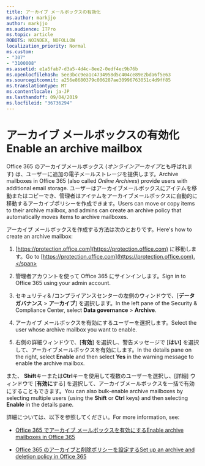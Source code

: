 ```yaml
---
title: アーカイブ メールボックスの有効化
ms.author: markjjo
author: markjjo
ms.audience: ITPro
ms.topic: article
ROBOTS: NOINDEX, NOFOLLOW
localization_priority: Normal
ms.custom:
- "307"
- "3100008"
ms.assetid: e1a5fab7-d3a5-4d4c-8ee2-0edf4ec9b76b
ms.openlocfilehash: 5ee3bcc9ea1c4734958d5c404ce89e2bda6f5e63
ms.sourcegitcommit: a256e8680379c006287ae30996763051c4d9ff85
ms.translationtype: MT
ms.contentlocale: ja-JP
ms.lasthandoff: 09/04/2019
ms.locfileid: "36736294"
---
```

# <a name="enable-an-archive-mailbox"></a><span data-ttu-id="d9a23-102">アーカイブ メールボックスの有効化</span><span class="sxs-lookup"><span data-stu-id="d9a23-102">Enable an archive mailbox</span></span>

<span data-ttu-id="d9a23-103">Office 365 のアーカイブメールボックス (*オンラインアーカイブ*とも呼ばれます) は、ユーザーに追加の電子メールストレージを提供します。</span><span class="sxs-lookup"><span data-stu-id="d9a23-103">Archive mailboxes in Office 365 (also called  *Online Archives*) provide users with additional email storage.</span></span> <span data-ttu-id="d9a23-104">ユーザーはアーカイブメールボックスにアイテムを移動またはコピーでき、管理者はアイテムをアーカイブメールボックスに自動的に移動するアーカイブポリシーを作成できます。</span><span class="sxs-lookup"><span data-stu-id="d9a23-104">Users can move or copy items to their archive mailbox, and admins can create an archive policy that automatically moves items to archive mailboxes.</span></span>
  
<span data-ttu-id="d9a23-105">アーカイブ メールボックスを作成する方法は次のとおりです。</span><span class="sxs-lookup"><span data-stu-id="d9a23-105">Here's how to create an archive mailbox:</span></span>
  
1. <span data-ttu-id="d9a23-106">[https://protection.office.com](https://protection.office.com) に移動します。</span><span class="sxs-lookup"><span data-stu-id="d9a23-106">Go to [https://protection.office.com](https://protection.office.com).</span></span>

2. <span data-ttu-id="d9a23-107">管理者アカウントを使って Office 365 にサインインします。</span><span class="sxs-lookup"><span data-stu-id="d9a23-107">Sign in to Office 365 using your admin account.</span></span>

3. <span data-ttu-id="d9a23-108">セキュリティ&amp; /コンプライアンスセンターの左側のウィンドウで、[**データガバナンス** \> **アーカイブ**] を選択します。</span><span class="sxs-lookup"><span data-stu-id="d9a23-108">In the left pane of the Security &amp; Compliance Center, select **Data governance** \> **Archive**.</span></span>

4. <span data-ttu-id="d9a23-109">アーカイブ メールボックスを有効にするユーザーを選択します。</span><span class="sxs-lookup"><span data-stu-id="d9a23-109">Select the user whose archive mailbox you want to enable.</span></span>

5. <span data-ttu-id="d9a23-110">右側の詳細ウィンドウで、[**有効**] を選択し、警告メッセージで [**はい]** を選択して、アーカイブメールボックスを有効にします。</span><span class="sxs-lookup"><span data-stu-id="d9a23-110">In the details pane on the right, select **Enable** and then select **Yes** in the warning message to enable the archive mailbox.</span></span>

<span data-ttu-id="d9a23-111">また、 **Shift**キーまたは**Ctrl**キーを使用して複数のユーザーを選択し、[詳細] ウィンドウで [**有効に**する] を選択して、アーカイブメールボックスを一括で有効にすることもできます。</span><span class="sxs-lookup"><span data-stu-id="d9a23-111">You can also bulk-enable archive mailboxes by selecting multiple users (using the **Shift** or **Ctrl** keys) and then selecting **Enable** in the details pane.</span></span>
  
<span data-ttu-id="d9a23-112">詳細については、以下を参照してください。</span><span class="sxs-lookup"><span data-stu-id="d9a23-112">For more information, see:</span></span>
  
- [<span data-ttu-id="d9a23-113">Office 365 でアーカイブ メールボックスを有効にする</span><span class="sxs-lookup"><span data-stu-id="d9a23-113">Enable archive mailboxes in Office 365</span></span>](https://docs.microsoft.com/office365/securitycompliance/enable-archive-mailboxes)

- [<span data-ttu-id="d9a23-114">Office 365 のアーカイブと削除ポリシーを設定する</span><span class="sxs-lookup"><span data-stu-id="d9a23-114">Set up an archive and deletion policy in Office 365</span></span>](https://docs.microsoft.com//office365/securitycompliance/set-up-an-archive-and-deletion-policy-for-mailboxes)
